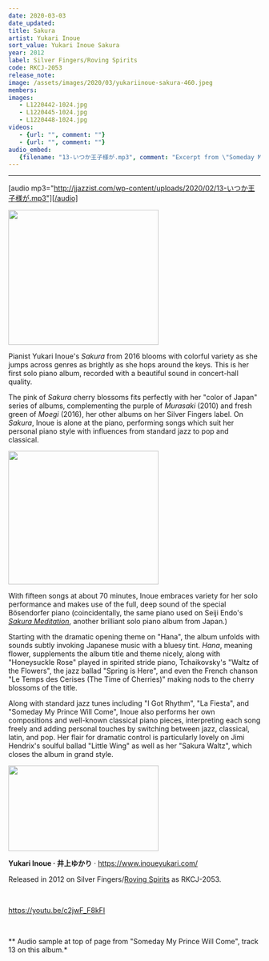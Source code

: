 ```yaml
---
date: 2020-03-03
date_updated: 
title: Sakura
artist: Yukari Inoue
sort_value: Yukari Inoue Sakura
year: 2012
label: Silver Fingers/Roving Spirits
code: RKCJ-2053
release_note: 
image: /assets/images/2020/03/yukariinoue-sakura-460.jpeg
members:
images: 
   - L1220442-1024.jpg
   - L1220445-1024.jpg
   - L1220448-1024.jpg
videos: 
   - {url: "", comment: ""}
   - {url: "", comment: ""}
audio_embed:
   {filename: "13-いつか王子様が.mp3", comment: "Excerpt from \"Someday My Prince Will Come\", track 13 on this album:"}
---
```

---
[audio mp3="http://jjazzist.com/wp-content/uploads/2020/02/13-いつか王子様が.mp3"][/audio]

<a href="http://jjazzist.com/wp-content/uploads/2020/02/L1220442.jpg"><img class="size-medium wp-image-5441 alignright" src="http://jjazzist.com/wp-content/uploads/2020/02/L1220442-300x270.jpg" alt="" width="300" height="270" /></a>

Pianist Yukari Inoue's *Sakura* from 2016 blooms with colorful variety as she jumps across genres as brightly as she hops around the keys. This is her first solo piano album, recorded with a beautiful sound in concert-hall quality.

The pink of *Sakura* cherry blossoms fits perfectly with her "color of Japan" series of albums, complementing the purple of *Murasaki* (2010) and fresh green of *Moegi* (2016), her other albums on her Silver Fingers label. On *Sakura*, Inoue is alone at the piano, performing songs which suit her personal piano style with influences from standard jazz to pop and classical.

<a href="http://jjazzist.com/wp-content/uploads/2020/02/L1220445.jpg"><img class="size-medium wp-image-5442 alignright" src="http://jjazzist.com/wp-content/uploads/2020/02/L1220445-300x267.jpg" alt="" width="300" height="267" /></a>

With fifteen songs at about 70 minutes, Inoue embraces variety for her solo performance and makes use of the full, deep sound of the special Bösendorfer piano (coincidentally, the same piano used on Seiji Endo's <a href="http://jjazzist.com/album/seiji-endo-sakura-meditation/">*Sakura Meditation*</a>, another brilliant solo piano album from Japan.)

Starting with the dramatic opening theme on "Hana", the album unfolds with sounds subtly invoking Japanese music with a bluesy tint. *Hana*, meaning flower, supplements the album title and theme nicely, along with "Honeysuckle Rose" played in spirited stride piano, Tchaikovsky's "Waltz of the Flowers", the jazz ballad "Spring is Here", and even the French chanson "Le Temps des Cerises (The Time of Cherries)" making nods to the cherry blossoms of the title.

Along with standard jazz tunes including "I Got Rhythm", "La Fiesta", and "Someday My Prince Will Come", Inoue also performs her own compositions and well-known classical piano pieces, interpreting each song freely and adding personal touches by switching between jazz, classical, latin, and pop. Her flair for dramatic control is particularly lovely on Jimi Hendrix's soulful ballad "Little Wing" as well as her "Sakura Waltz", which closes the album in grand style.

<a href="http://jjazzist.com/wp-content/uploads/2020/02/L1220448.jpg"><img class="alignnone size-medium wp-image-5443" src="http://jjazzist.com/wp-content/uploads/2020/02/L1220448-300x171.jpg" alt="" width="300" height="171" /></a>

<strong>Yukari Inoue · 井上ゆかり</strong> · <a href="https://www.inoueyukari.com/">https://www.inoueyukari.com/</a>

Released in 2012 on Silver Fingers/<a href="http://www.rovingspirits.co.jp/">Roving Spirits</a> as RKCJ-2053.

&nbsp;

https://youtu.be/c2jwF_F8kFI

&nbsp;

** Audio sample at top of page from "Someday My Prince Will Come", track 13 on this album.*

&nbsp;


